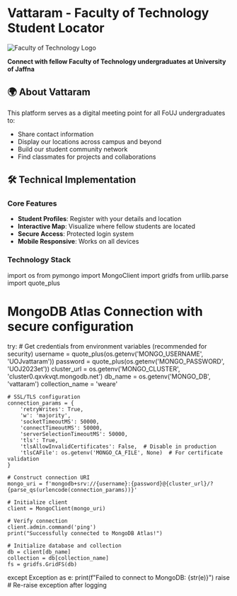 # Vattaram - Faculty of Technology Student Locator

![Faculty of Technology Logo](https://placehold.co/600x200?text=Vattaram+FoUJ+Logo&font=roboto)

**Connect with fellow Faculty of Technology undergraduates at University of Jaffna**

## 🌍 About Vattaram

This platform serves as a digital meeting point for all FoUJ undergraduates to:
- Share contact information
- Display our locations across campus and beyond
- Build our student community network
- Find classmates for projects and collaborations

## 🛠️ Technical Implementation

### Core Features
- **Student Profiles**: Register with your details and location
- **Interactive Map**: Visualize where fellow students are located
- **Secure Access**: Protected login system
- **Mobile Responsive**: Works on all devices

### Technology Stack


import os
from pymongo import MongoClient
import gridfs
from urllib.parse import quote_plus

# MongoDB Atlas Connection with secure configuration
try:
    # Get credentials from environment variables (recommended for security)
    username = quote_plus(os.getenv('MONGO_USERNAME', 'UOJvattaram'))
    password = quote_plus(os.getenv('MONGO_PASSWORD', 'UOJ2023et'))
    cluster_url = os.getenv('MONGO_CLUSTER', 'cluster0.qxvkvqt.mongodb.net')
    db_name = os.getenv('MONGO_DB', 'vattaram')
    collection_name = 'weare'
    
    # SSL/TLS configuration
    connection_params = {
        'retryWrites': True,
        'w': 'majority',
        'socketTimeoutMS': 50000,
        'connectTimeoutMS': 50000,
        'serverSelectionTimeoutMS': 50000,
        'tls': True,
        'tlsAllowInvalidCertificates': False,  # Disable in production
        'tlsCAFile': os.getenv('MONGO_CA_FILE', None)  # For certificate validation
    }
    
    # Construct connection URI
    mongo_uri = f'mongodb+srv://{username}:{password}@{cluster_url}/?{parse_qs(urlencode(connection_params))}'
    
    # Initialize client
    client = MongoClient(mongo_uri)
    
    # Verify connection
    client.admin.command('ping')
    print("Successfully connected to MongoDB Atlas!")
    
    # Initialize database and collection
    db = client[db_name]
    collection = db[collection_name]
    fs = gridfs.GridFS(db)

except Exception as e:
    print(f"Failed to connect to MongoDB: {str(e)}")
    raise  # Re-raise exception after logging
